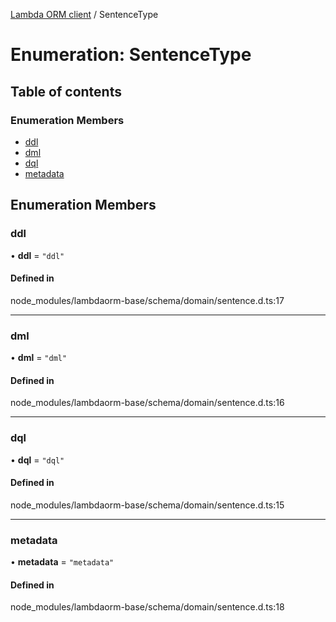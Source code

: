 [Lambda ORM client](../README.md) / SentenceType

# Enumeration: SentenceType

## Table of contents

### Enumeration Members

- [ddl](SentenceType.md#ddl)
- [dml](SentenceType.md#dml)
- [dql](SentenceType.md#dql)
- [metadata](SentenceType.md#metadata)

## Enumeration Members

### ddl

• **ddl** = ``"ddl"``

#### Defined in

node_modules/lambdaorm-base/schema/domain/sentence.d.ts:17

___

### dml

• **dml** = ``"dml"``

#### Defined in

node_modules/lambdaorm-base/schema/domain/sentence.d.ts:16

___

### dql

• **dql** = ``"dql"``

#### Defined in

node_modules/lambdaorm-base/schema/domain/sentence.d.ts:15

___

### metadata

• **metadata** = ``"metadata"``

#### Defined in

node_modules/lambdaorm-base/schema/domain/sentence.d.ts:18
